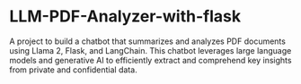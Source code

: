 # LLM-PDF-Analyzer-with-flask
A project to build a chatbot that summarizes and analyzes PDF documents using Llama 2, Flask, and LangChain. This chatbot leverages large language models and generative AI to efficiently extract and comprehend key insights from private and confidential data.
